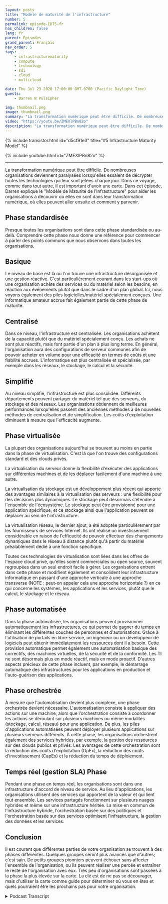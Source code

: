 ```yaml
---
layout: posts
title: "Modèle de maturité de l'infrastructure"
number: 5
permalink: episode-EDT5-fr
has_children: false
lang: fr
parent: Épisodes
grand_parent: Français
nav_order: 5
tags:
    - infrastructurematurity
    - compute
    - technology
    - sdi
    - cloud
    - multicloud

date: Thu Jul 23 2020 17:00:00 GMT-0700 (Pacific Daylight Time)
guests:
    - Darren W Pulsipher

img: thumbnail.png
image: thumbnail.png
summary: "La transformation numérique peut être difficile. De nombreuses organisations deviennent paralysées lorsqu'elles essaient de décrypter toutes les technologies qui leur sont présentées chaque jour. Dans ce parcours, comme dans tout autre, il est important d'avoir une carte. Dans cet épisode, Darren explique le Modèle de maturité de l'infrastructure pour aider les organisations à déterminer où elles se trouvent dans leur transformation numérique, où elles peuvent aller ensuite et comment y parvenir."
video: "https://youtu.be/ZMEXlPBn82o"
description: "La transformation numérique peut être difficile. De nombreuses organisations deviennent paralysées lorsqu'elles essaient de décrypter toutes les technologies qui leur sont présentées chaque jour. Dans ce parcours, comme dans tout autre, il est important d'avoir une carte. Dans cet épisode, Darren explique le Modèle de maturité de l'infrastructure pour aider les organisations à déterminer où elles se trouvent dans leur transformation numérique, où elles peuvent aller ensuite et comment y parvenir."
---
```


<div>
{% include transistor.html id="d5cf91e3" title="#5 Infrastructure Maturity Model" %}

{% include youtube.html id="ZMEXlPBn82o" %}
</div>

---

La transformation numérique peut être difficile. De nombreuses organisations deviennent paralysées lorsqu'elles essaient de décrypter toutes les technologies qui leur sont jetées chaque jour. Dans ce voyage, comme dans tout autre, il est important d'avoir une carte. Dans cet épisode, Darren explique le "Modèle de Maturité de l'Infrastructure" pour aider les organisations à découvrir où elles en sont dans leur transformation numérique, où elles peuvent aller ensuite et comment y parvenir.

## Phase standardisée

Presque toutes les organisations sont dans cette phase standardisée ou au-delà. Comprendre cette phase nous donne une référence pour commencer à parler des points communs que nous observons dans toutes les organisations.

## Basique

Le niveau de base est là où l'on trouve une infrastructure désorganisée et une gestion réactive. C'est particulièrement courant dans les start-ups où une organisation achète des services ou du matériel selon les besoins, en réaction aux événements plutôt que dans le cadre d'un plan global. Ici, nous voyons également des piles logicielles/matériel spécialement conçues. Une informatique amateur accrue fait également partie de cette phase de maturité.

## Centralisé

Dans ce niveau, l'infrastructure est centralisée. Les organisations achètent de la capacité plutôt que du matériel spécialement conçu. Les achats ne sont plus réactifs, mais font partie d'un plan à plus long terme. En général, l'organisation aura des configurations de serveur communes afin de pouvoir acheter en volume pour une efficacité en termes de coûts et une fiabilité accrues. L'informatique est plus centralisée et spécialisée, par exemple dans les réseaux, le stockage, le calcul et la sécurité.

## Simplifié

Au niveau simplifié, l'infrastructure est plus consolidée. Différents départements peuvent partager du matériel tel que des serveurs, du stockage et des réseaux. Les organisations obtiennent de meilleures performances lorsqu'elles passent des anciennes méthodes à de nouvelles méthodes de centralisation et de simplification. Les coûts d'exploitation diminuent à mesure que l'efficacité augmente.

## Phase virtualisée

La plupart des organisations aujourd'hui se trouvent au moins en partie dans la phase de virtualisation. C'est là que l'on trouve des configurations standard et des clouds privés.

La virtualisation du serveur donne la flexibilité d'exécuter des applications sur différentes machines et de les déplacer facilement d'une machine à une autre.

La virtualisation du stockage est un développement plus récent qui apporte des avantages similaires à la virtualisation des serveurs : une flexibilité pour des décisions plus dynamiques. Le stockage peut désormais s'étendre à l'ensemble de l'écosystème. Le stockage peut être provisionné pour une application spécifique, et ce stockage ainsi que l'application peuvent se déplacer au sein de l'infrastructure.

La virtualisation réseau, le dernier ajout, a été adoptée particulièrement par les fournisseurs de services Internet. Ils ont réalisé un investissement considérable en raison de l'efficacité de pouvoir effectuer des changements dynamiques dans le réseau à distance plutôt qu'à partir du matériel préalablement dédié à une fonction spécifique.

Toutes ces technologies de virtualisation sont liées dans les offres de l'espace cloud privé, qu'elles soient commerciales ou open source, souvent regroupées dans un seul endroit facile à gérer. Les organisations entrent dans cette phase et modifient également et consolident leur infrastructure informatique en passant d'une approche verticale à une approche transverse (NOTE : peut-on appeler cela une approche horizontale ?) en ce qui concerne les systèmes, les applications et les services, plutôt que le calcul, le stockage et le réseau.

## Phase automatisée

Dans la phase automatisée, les organisations peuvent provisionner automatiquement les infrastructures, ce qui permet de gagner du temps en éliminant les différentes couches de personnes et d'autorisations. Grâce à l'utilisation de portails en libre-service, un ingénieur ou un développeur de logiciels peut obtenir immédiatement les ressources dont il a besoin. Cette provision automatique permet également une automatisation basique des correctifs, des machines virtuelles, de la sécurité et de la conformité. Les TI ne sont désormais plus en mode réactif, mais en mode proactif. D'autres aspects précieux de cette phase incluent, par exemple, le démarrage automatique des infrastructures pour les applications en production et l'auto-guérison des applications.

## Phase orchestrée

À mesure que l'automatisation devient plus complexe, une phase orchestrée devient nécessaire. L'automatisation consiste à appliquer des actions sur une machine, alors que l'orchestration consiste à coordonner les actions se déroulant sur plusieurs machines ou même modalités (stockage, calcul, réseau) pour une application. De plus, les piles d'applications automatisées peuvent déployer plusieurs applications sur plusieurs serveurs différents. À cette phase, les organisations orchestrent également des services hybrides, par exemple, la gestion des ressources sur des clouds publics et privés. Les avantages de cette orchestration sont la réduction des coûts d'exploitation (OpEx), la réduction des coûts d'investissement (CapEx) et la réduction du temps de déploiement.

## Temps réel (gestion SLA) Phase

Pendant une phase en temps réel, les organisations sont dans une infrastructure d'accord de niveau de service. Au lieu d'applications, les organisations utilisent des services qui apportent de la valeur et qui lient tout ensemble. Les services partagés fonctionnent sur plusieurs nuages hybrides et même sur une infrastructure héritée. La mise en commun de l'infrastructure hybride, l'orchestration basée sur des politiques et l'orchestration basée sur des services optimisent l'infrastructure, la gestion des données et les services.

## Conclusion

Il est courant que différentes parties de votre organisation se trouvent à des phases différentes. Quelques groupes seront plus avancés que d'autres; c'est sain. De petits groupes pionniers peuvent échouer sans affecter l'ensemble de l'organisation, ou ils peuvent réaliser une percée et entraîner le reste de l'organisation avec eux. Très peu d'organisations sont passées à la phase la plus élevée sur la carte. La clé est de ne pas se décourager, mais d'utiliser la carte comme guide pour déterminer où vous en êtes et quels pourraient être les prochains pas pour votre organisation.



<details>
<summary> Podcast Transcript </summary>

<p></p>

</details>
